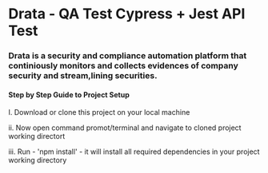 # Drata - QA Test Cypress + Jest API Test 

### Drata is a security  and compliance automation platform that continiously  monitors and collects evidences of company security and stream,lining securities.


#### Step by Step Guide to Project Setup
I. Download or clone this project on your local machine

ii. Now open command promot/terminal and navigate to cloned project working directort

iii. Run - 'npm install'  - it will install all required dependencies in your project working directory


